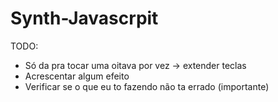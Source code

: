# Synth-Javascrpit

TODO:
 - Só da pra tocar uma oitava por vez -> extender teclas
 - Acrescentar algum efeito
 - Verificar se o que eu to fazendo não ta errado (importante)
